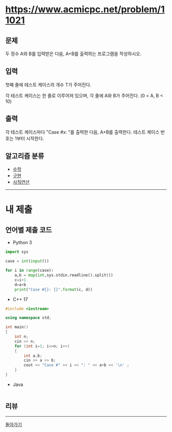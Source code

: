 # https://www.acmicpc.net/problem/11021

## 문제

두 정수 A와 B를 입력받은 다음, A+B를 출력하는 프로그램을 작성하시오.

## 입력

첫째 줄에 테스트 케이스의 개수 T가 주어진다.

각 테스트 케이스는 한 줄로 이루어져 있으며, 각 줄에 A와 B가 주어진다. (0 < A, B < 10)

## 출력

각 테스트 케이스마다 "Case #x: "를 출력한 다음, A+B를 출력한다. 테스트 케이스 번호는 1부터 시작한다.
## 알고리즘 분류

- [수학](https://www.acmicpc.net/problem/tag/124)
- [구현](https://www.acmicpc.net/problem/tag/102)
- [사칙연산](https://www.acmicpc.net/problem/tag/121)

---
# 내 제출

## 언어별 제출 코드

- Python 3
``` python
import sys

case = int(input())

for i in range(case):
    a,b = map(int,sys.stdin.readline().split())
    c=i+1
    d=a+b
    print("Case #{}: {}".format(c, d))
```

- C++ 17
``` c++
#include <iostream>

using namespace std;

int main()
{
    int n;
    cin >> n;
    for (int i=1; i<=n; i++)
    {
        int a,b;
        cin >> a >> b;
        cout << "Case #" << i << ": " << a+b << '\n' ;
    }
}
```

- Java
``` java

```

## 리뷰




---
[돌아가기](../Step.md)